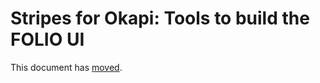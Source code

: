 # Stripes for Okapi: Tools to build the FOLIO UI

This document has [moved](https://github.com/folio-org/stripes/blob/master/doc/overview.md).
